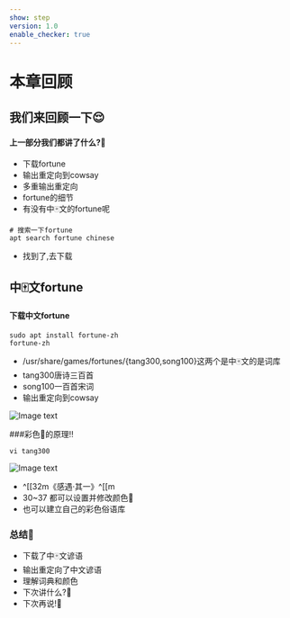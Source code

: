 ```yaml
---
show: step
version: 1.0
enable_checker: true
---
```


# 本章回顾

## 我们来回顾一下😌

#### 上一部分我们都讲了什么?🤔

- 下载fortune
- 输出重定向到cowsay
- 多重输出重定向
- fortune的细节
- 有没有中🀄️文的fortune呢


```shell
# 搜索一下fortune
apt search fortune chinese
```
- 找到了,去下载

## 中🀄️文fortune
#### 下载中文fortune

```shell
sudo apt install fortune-zh
fortune-zh
```
- /usr/share/games/fortunes/{tang300,song100}这两个是中🀄️文的是词库
- tang300唐诗三百首
- song100一百首宋词
- 输出重定向到cowsay


![Image text](https://labfile.oss.aliyuncs.com/courses/2712/shi.png)

###彩色🎨的原理‼️

```shell
vi tang300
```

![Image text](https://labfile.oss.aliyuncs.com/courses/2712/caise.png)

- ^[[32m《感遇·其一》^[[m
- 30~37 都可以设置并修改颜色🎨
- 也可以建立自己的彩色俗语库


### 总结🤨
- 下载了中🀄️文谚语
- 输出重定向了中文谚语
- 理解词典和颜色
- 下次讲什么?🤔
- 下次再说!👋